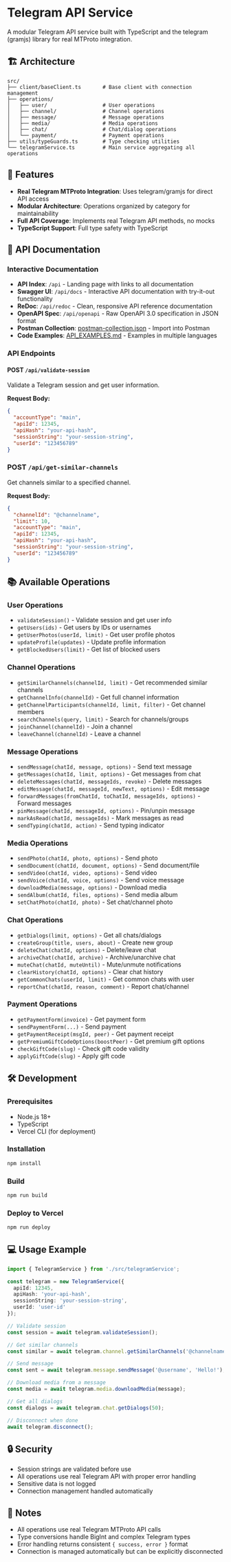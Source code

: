 # Telegram API Service

A modular Telegram API service built with TypeScript and the telegram (gramjs) library for real MTProto integration.

## 🏗️ Architecture

```
src/
├── client/baseClient.ts       # Base client with connection management
├── operations/
│   ├── user/                  # User operations
│   ├── channel/               # Channel operations
│   ├── message/               # Message operations
│   ├── media/                 # Media operations
│   ├── chat/                  # Chat/dialog operations
│   └── payment/               # Payment operations
├── utils/typeGuards.ts        # Type checking utilities
└── telegramService.ts         # Main service aggregating all operations
```

## 🚀 Features

- **Real Telegram MTProto Integration**: Uses telegram/gramjs for direct API access
- **Modular Architecture**: Operations organized by category for maintainability
- **Full API Coverage**: Implements real Telegram API methods, no mocks
- **TypeScript Support**: Full type safety with TypeScript

## 📡 API Documentation

### Interactive Documentation
- **API Index**: `/api` - Landing page with links to all documentation
- **Swagger UI**: `/api/docs` - Interactive API documentation with try-it-out functionality
- **ReDoc**: `/api/redoc` - Clean, responsive API reference documentation
- **OpenAPI Spec**: `/api/openapi` - Raw OpenAPI 3.0 specification in JSON format
- **Postman Collection**: [postman-collection.json](./postman-collection.json) - Import into Postman
- **Code Examples**: [API_EXAMPLES.md](./API_EXAMPLES.md) - Examples in multiple languages

### API Endpoints

#### POST `/api/validate-session`
Validate a Telegram session and get user information.

**Request Body:**
```json
{
  "accountType": "main",
  "apiId": 12345,
  "apiHash": "your-api-hash",
  "sessionString": "your-session-string",
  "userId": "123456789"
}
```

### POST `/api/get-similar-channels`
Get channels similar to a specified channel.

**Request Body:**
```json
{
  "channelId": "@channelname",
  "limit": 10,
  "accountType": "main",
  "apiId": 12345,
  "apiHash": "your-api-hash",
  "sessionString": "your-session-string",
  "userId": "123456789"
}
```

## 📚 Available Operations

### User Operations
- `validateSession()` - Validate session and get user info
- `getUsers(ids)` - Get users by IDs or usernames
- `getUserPhotos(userId, limit)` - Get user profile photos
- `updateProfile(updates)` - Update profile information
- `getBlockedUsers(limit)` - Get list of blocked users

### Channel Operations
- `getSimilarChannels(channelId, limit)` - Get recommended similar channels
- `getChannelInfo(channelId)` - Get full channel information
- `getChannelParticipants(channelId, limit, filter)` - Get channel members
- `searchChannels(query, limit)` - Search for channels/groups
- `joinChannel(channelId)` - Join a channel
- `leaveChannel(channelId)` - Leave a channel

### Message Operations
- `sendMessage(chatId, message, options)` - Send text message
- `getMessages(chatId, limit, options)` - Get messages from chat
- `deleteMessages(chatId, messageIds, revoke)` - Delete messages
- `editMessage(chatId, messageId, newText, options)` - Edit message
- `forwardMessages(fromChatId, toChatId, messageIds, options)` - Forward messages
- `pinMessage(chatId, messageId, options)` - Pin/unpin message
- `markAsRead(chatId, messageIds)` - Mark messages as read
- `sendTyping(chatId, action)` - Send typing indicator

### Media Operations
- `sendPhoto(chatId, photo, options)` - Send photo
- `sendDocument(chatId, document, options)` - Send document/file
- `sendVideo(chatId, video, options)` - Send video
- `sendVoice(chatId, voice, options)` - Send voice message
- `downloadMedia(message, options)` - Download media
- `sendAlbum(chatId, files, options)` - Send media album
- `setChatPhoto(chatId, photo)` - Set chat/channel photo

### Chat Operations
- `getDialogs(limit, options)` - Get all chats/dialogs
- `createGroup(title, users, about)` - Create new group
- `deleteChat(chatId, options)` - Delete/leave chat
- `archiveChat(chatId, archive)` - Archive/unarchive chat
- `muteChat(chatId, muteUntil)` - Mute/unmute notifications
- `clearHistory(chatId, options)` - Clear chat history
- `getCommonChats(userId, limit)` - Get common chats with user
- `reportChat(chatId, reason, comment)` - Report chat/channel

### Payment Operations
- `getPaymentForm(invoice)` - Get payment form
- `sendPaymentForm(...)` - Send payment
- `getPaymentReceipt(msgId, peer)` - Get payment receipt
- `getPremiumGiftCodeOptions(boostPeer)` - Get premium gift options
- `checkGiftCode(slug)` - Check gift code validity
- `applyGiftCode(slug)` - Apply gift code

## 🛠️ Development

### Prerequisites
- Node.js 18+
- TypeScript
- Vercel CLI (for deployment)

### Installation
```bash
npm install
```

### Build
```bash
npm run build
```

### Deploy to Vercel
```bash
npm run deploy
```

## 💻 Usage Example

```typescript
import { TelegramService } from './src/telegramService';

const telegram = new TelegramService({
  apiId: 12345,
  apiHash: 'your-api-hash',
  sessionString: 'your-session-string',
  userId: 'user-id'
});

// Validate session
const session = await telegram.validateSession();

// Get similar channels
const similar = await telegram.channel.getSimilarChannels('@channelname', 10);

// Send message
const sent = await telegram.message.sendMessage('@username', 'Hello!');

// Download media from a message
const media = await telegram.media.downloadMedia(message);

// Get all dialogs
const dialogs = await telegram.chat.getDialogs(50);

// Disconnect when done
await telegram.disconnect();
```

## 🔒 Security

- Session strings are validated before use
- All operations use real Telegram API with proper error handling
- Sensitive data is not logged
- Connection management handled automatically

## 📝 Notes

- All operations use real Telegram MTProto API calls
- Type conversions handle BigInt and complex Telegram types
- Error handling returns consistent `{ success, error }` format
- Connection is managed automatically but can be explicitly disconnected